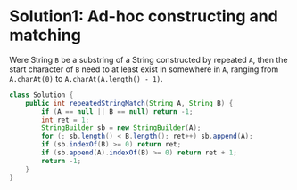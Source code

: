 # Solution1: Ad-hoc constructing and matching

Were String `B` be a substring of a String constructed by repeated `A`, then the start character of `B` need to at least exist in somewhere in `A`, ranging from `A.charAt(0)` to `A.charAt(A.length() - 1)`.  

```Java
class Solution {
    public int repeatedStringMatch(String A, String B) {
        if (A == null || B == null) return -1;
        int ret = 1;
        StringBuilder sb = new StringBuilder(A);
        for (; sb.length() < B.length(); ret++) sb.append(A);
        if (sb.indexOf(B) >= 0) return ret;
        if (sb.append(A).indexOf(B) >= 0) return ret + 1;
        return -1;
    }
}
```
